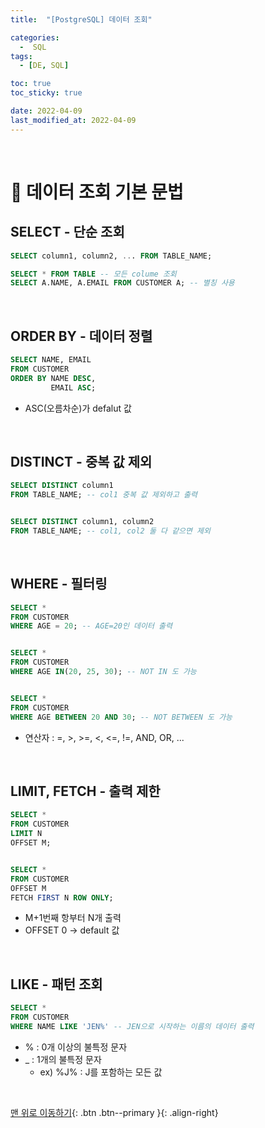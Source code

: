 ```yaml
---
title:  "[PostgreSQL] 데이터 조회" 

categories:
  -  SQL
tags:
  - [DE, SQL]

toc: true
toc_sticky: true

date: 2022-04-09
last_modified_at: 2022-04-09
---
```



<br>

# 🐘 데이터 조회 기본 문법


## SELECT - 단순 조회

``` sql
SELECT column1, column2, ... FROM TABLE_NAME;

SELECT * FROM TABLE -- 모든 colume 조회
SELECT A.NAME, A.EMAIL FROM CUSTOMER A; -- 별칭 사용
```


<br>


## ORDER BY - 데이터 정렬

``` sql
SELECT NAME, EMAIL
FROM CUSTOMER
ORDER BY NAME DESC,
         EMAIL ASC;
```

- ASC(오름차순)가 defalut 값


<br>



## DISTINCT - 중복 값 제외

``` sql
SELECT DISTINCT column1
FROM TABLE_NAME; -- col1 중복 값 제외하고 출력


SELECT DISTINCT column1, column2
FROM TABLE_NAME; -- col1, col2 둘 다 같으면 제외
```


<br>


## WHERE - 필터링

``` sql
SELECT *
FROM CUSTOMER
WHERE AGE = 20; -- AGE=20인 데이터 출력


SELECT *
FROM CUSTOMER
WHERE AGE IN(20, 25, 30); -- NOT IN 도 가능


SELECT *
FROM CUSTOMER
WHERE AGE BETWEEN 20 AND 30; -- NOT BETWEEN 도 가능
```

- 연산자 : =, >, >=, <, <=, !=, AND, OR, ...


<br>


## LIMIT, FETCH - 출력 제한

``` sql
SELECT * 
FROM CUSTOMER
LIMIT N 
OFFSET M;


SELECT * 
FROM CUSTOMER
OFFSET M
FETCH FIRST N ROW ONLY;
```

- M+1번째 항부터 N개 출력
- OFFSET 0 → default 값


<br>


## LIKE - 패턴 조회

``` sql
SELECT *
FROM CUSTOMER
WHERE NAME LIKE 'JEN%' -- JEN으로 시작하는 이름의 데이터 출력
```

- % : 0개 이상의 불특정 문자
- _ : 1개의 불특정 문자
  - ex) %J% : J를 포함하는 모든 값





<br>

[맨 위로 이동하기](#){: .btn .btn--primary }{: .align-right}